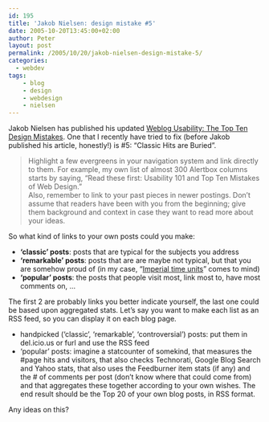 ```yaml
---
id: 195
title: 'Jakob Nielsen: design mistake #5'
date: 2005-10-20T13:45:00+02:00
author: Peter
layout: post
permalink: /2005/10/20/jakob-nielsen-design-mistake-5/
categories:
  - webdev
tags:
    - blog
    - design
    - webdesign
    - nielsen
---
```

Jakob Nielsen has published his updated [Weblog Usability: The Top Ten Design Mistakes](https://www.nngroup.com/articles/weblog-usability-top-ten-mistakes/). One that I recently have tried to fix (before Jakob published his article, honestly!) is #5: &#8220;Classic Hits are Buried&#8221;.

> Highlight a few evergreens in your navigation system and link directly to them. For example, my own list of almost 300 Alertbox columns starts by saying, &#8220;Read these first: Usability 101 and Top Ten Mistakes of Web Design.&#8221;  
> Also, remember to link to your past pieces in newer postings. Don&#8217;t assume that readers have been with you from the beginning; give them background and context in case they want to read more about your ideas.


So what kind of links to your own posts could you make:

  * **&#8216;classic&#8217; posts**: posts that are typical for the subjects you address
  * **&#8216;remarkable&#8217; posts**: posts that are are maybe not typical, but that you are somehow proud of (in my case, &#8220;[Imperial time units](http://blog.forret.com/blog/2004/08/imperial-time-units-here-come-nunes.html)&#8221; comes to mind)
  * **&#8216;popular&#8217; posts**: the posts that people visit most, link most to, have most comments on, &#8230;

The first 2 are probably links you better indicate yourself, the last one could be based upon aggregated stats. Let&#8217;s say you want to make each list as an RSS feed, so you can display it on each blog page.

  * handpicked (&#8216;classic&#8217;, &#8216;remarkable&#8217;, &#8216;controversial&#8217;) posts: put them in del.icio.us or furl and use the RSS feed
  * &#8216;popular&#8217; posts: imagine a statcounter of somekind, that measures the #page hits and visitors, that also checks Technorati, Google Blog Search and Yahoo stats, that also uses the Feedburner item stats (if any) and the # of comments per post (don&#8217;t know where that could come from) and that aggregates these together according to your own wishes. The end result should be the Top 20 of your own blog posts, in RSS format.

Any ideas on this?
